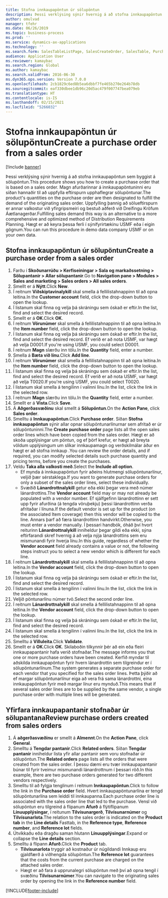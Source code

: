 ```yaml
---
title: Stofna innkaupapöntun úr sölupöntun
description: Þessi verklýsing sýnir hvernig á að stofna innkaupapöntun sem byggist á sölupöntun.
author: omulvad
manager: tfehr
ms.date: 06/26/2019
ms.topic: business-process
ms.prod: ''
ms.service: dynamics-ax-applications
ms.technology: ''
ms.search.form: SalesTableListPage, SalesCreateOrder, SalesTable, PurchCreateFromSalesOrder, VendAccountItemLookup, SalesTableReferences, PurchTable, PurchTablePart
audience: Application User
ms.reviewer: kamaybac
ms.search.region: Global
ms.author: kamaybac
ms.search.validFrom: 2016-06-30
ms.dyn365.ops.version: Version 7.0.0
ms.openlocfilehash: 2cb1829c6ed8b5ea6dbbf7fe465b270e264b78db
ms.sourcegitcommit: eaf330dbee1db96c20d5ac479f007747bea079eb
ms.translationtype: HT
ms.contentlocale: is-IS
ms.lasthandoff: 02/15/2021
ms.locfileid: "5266032"
---
```

# <a name="create-a-purchase-order-from-a-sales-order"></a><span data-ttu-id="621ea-103">Stofna innkaupapöntun úr sölupöntun</span><span class="sxs-lookup"><span data-stu-id="621ea-103">Create a purchase order from a sales order</span></span>

[!include [banner](../../includes/banner.md)]

<span data-ttu-id="621ea-104">Þessi verklýsing sýnir hvernig á að stofna innkaupapöntun sem byggist á sölupöntun.</span><span class="sxs-lookup"><span data-stu-id="621ea-104">This procedure shows you how to create a purchase order that is based on a sales order.</span></span> <span data-ttu-id="621ea-105">Magn afurðarinnar á innkaupapöntuninni eru síðan hannaðir til að uppfylla eftirspurn upphaflegrar sölupöntunar.</span><span class="sxs-lookup"><span data-stu-id="621ea-105">The product's quantities on the purchase order are then designated to fulfill the demand of the originating sales order.</span></span> <span data-ttu-id="621ea-106">Uppfylling þannig að sölueftirspurn er annar valkostur við yfirgripsmeiri og bestuð aðferð við Dreifingu Kröfum Áætlanagerðar.</span><span class="sxs-lookup"><span data-stu-id="621ea-106">Fulfilling sales demand this way is an alternative to a more comprehensive and optimized method of Distribution Requirements Planning.</span></span> <span data-ttu-id="621ea-107">Hægt er að keyra þessa ferli í sýnifyrirtækinu USMF eða í eigin gögnum.</span><span class="sxs-lookup"><span data-stu-id="621ea-107">You can run this procedure in demo data company USMF or on your own data.</span></span>


## <a name="create-a-purchase-order-from-a-sales-order"></a><span data-ttu-id="621ea-108">Stofna innkaupapöntun úr sölupöntun</span><span class="sxs-lookup"><span data-stu-id="621ea-108">Create a purchase order from a sales order</span></span>
1. <span data-ttu-id="621ea-109">Farðu í **Skoðunarrúðu > Kerfiseiningar > Sala og markaðssetning > Sölupantanir > Allar sölupantanir**.</span><span class="sxs-lookup"><span data-stu-id="621ea-109">Go to **Navigation pane > Modules > Sales and marketing > Sales orders > All sales orders**.</span></span>
2. <span data-ttu-id="621ea-110">Smellt er á **Nýtt**.</span><span class="sxs-lookup"><span data-stu-id="621ea-110">Click **New**.</span></span>
3. <span data-ttu-id="621ea-111">Í reitnum **Viðskiptavinalykill** skal smella á fellilistahnappinn til að opna leitina.</span><span class="sxs-lookup"><span data-stu-id="621ea-111">In the **Customer account** field, click the drop-down button to open the lookup.</span></span>
4. <span data-ttu-id="621ea-112">Í listanum skal finna og velja þá skráningu sem óskað er eftir.</span><span class="sxs-lookup"><span data-stu-id="621ea-112">In the list, find and select the desired record.</span></span>
5. <span data-ttu-id="621ea-113">Smellt er á **OK**.</span><span class="sxs-lookup"><span data-stu-id="621ea-113">Click **OK**.</span></span>
6. <span data-ttu-id="621ea-114">Í reitnum **Vörunúmer** skal smella á fellilistahnappinn til að opna leitina.</span><span class="sxs-lookup"><span data-stu-id="621ea-114">In the **Item number** field, click the drop-down button to open the lookup.</span></span>
7. <span data-ttu-id="621ea-115">Í listanum skal finna og velja þá skráningu sem óskað er eftir.</span><span class="sxs-lookup"><span data-stu-id="621ea-115">In the list, find and select the desired record.</span></span> <span data-ttu-id="621ea-116">Ef verið er að nota USMF, var hægt að velja D0001.</span><span class="sxs-lookup"><span data-stu-id="621ea-116">If you're using USMF, you could select D0001.</span></span>  
8. <span data-ttu-id="621ea-117">Í reitnum **Magn** slærðu inn tölu.</span><span class="sxs-lookup"><span data-stu-id="621ea-117">In the **Quantity** field, enter a number.</span></span>
9. <span data-ttu-id="621ea-118">Smella á **Bæta við línu**.</span><span class="sxs-lookup"><span data-stu-id="621ea-118">Click **Add line**.</span></span>
10. <span data-ttu-id="621ea-119">Í reitnum **Vörunúmer** skal smella á fellilistahnappinn til að opna leitina.</span><span class="sxs-lookup"><span data-stu-id="621ea-119">In the **Item number** field, click the drop-down button to open the lookup.</span></span>
11. <span data-ttu-id="621ea-120">Í listanum skal finna og velja þá skráningu sem óskað er eftir.</span><span class="sxs-lookup"><span data-stu-id="621ea-120">In the list, find and select the desired record.</span></span> <span data-ttu-id="621ea-121">Ef verið er að nota USMF, var hægt að velja T0020.</span><span class="sxs-lookup"><span data-stu-id="621ea-121">If you're using USMF, you could select T0020.</span></span>  
12. <span data-ttu-id="621ea-122">Í listanum skal smella á tengilinn í valinni línu.</span><span class="sxs-lookup"><span data-stu-id="621ea-122">In the list, click the link in the selected row.</span></span>
13. <span data-ttu-id="621ea-123">Í reitnum **Magn** slærðu inn tölu.</span><span class="sxs-lookup"><span data-stu-id="621ea-123">In the **Quantity** field, enter a number.</span></span>
14. <span data-ttu-id="621ea-124">Smellt er á **Vista**.</span><span class="sxs-lookup"><span data-stu-id="621ea-124">Click **Save**.</span></span>
15. <span data-ttu-id="621ea-125">Á **Aðgerðasvæðinu** skal smellt á **Sölupöntun**.</span><span class="sxs-lookup"><span data-stu-id="621ea-125">On the **Action Pane**, click **Sales order**.</span></span>
16. <span data-ttu-id="621ea-126">Smelltu á **Innkaupapöntun**.</span><span class="sxs-lookup"><span data-stu-id="621ea-126">Click **Purchase order**.</span></span> <span data-ttu-id="621ea-127">Síðan **Stofna innkaupapöntun** sýnir allar opnar sölupöntunarlínurnar sem afritað er úr sölupöntuninni.</span><span class="sxs-lookup"><span data-stu-id="621ea-127">The **Create purchase order** page lists all the open sales order lines which have been copied from the sales order.</span></span> <span data-ttu-id="621ea-128">Hægt er að skoða upplýsingar um pöntun, og ef þörf krefur, er hægt að breyta völdum upplýsingum um slíkar innkaupamagn og verðskilmálar áður en hægt er að stofna innkaup .</span><span class="sxs-lookup"><span data-stu-id="621ea-128">You can review the order details, and if required, you can modify selected details such purchase quantity and pricing terms, before you create the purchases.</span></span> 
17. <span data-ttu-id="621ea-129">Veldu **Taka alla valkosti með**.</span><span class="sxs-lookup"><span data-stu-id="621ea-129">Select the **Include all option**.</span></span>
    - <span data-ttu-id="621ea-130">Ef mynda á innkaupapöntun fyrir aðeins hlutmengi sölupöntunarlínur, veljið þær sérstaklega.</span><span class="sxs-lookup"><span data-stu-id="621ea-130">If you want to generate purchase orders for only a subset of the sales order lines, select these individually.</span></span>  
    - <span data-ttu-id="621ea-131">Svæðið **Lánardrottnalykill** getur eða ekki þegar vera með númer lánardrottins.</span><span class="sxs-lookup"><span data-stu-id="621ea-131">The **Vendor account** field may or may not already be populated with a vendor number.</span></span> <span data-ttu-id="621ea-132">Ef sjálfgefinn lánardrottinn er sett upp fyrir afurðina (á tengda vöruþekju) þessi lánardrottinn verða afritaðar í línuna.</span><span class="sxs-lookup"><span data-stu-id="621ea-132">If the default vendor is set up for the product (on the associated Item coverage) then this vendor will be copied  to the line.</span></span> <span data-ttu-id="621ea-133">Annars þarf að færa lánardrottinn handvirkt.</span><span class="sxs-lookup"><span data-stu-id="621ea-133">Otherwise, you must enter a vendor manually.</span></span>  <span data-ttu-id="621ea-134">Í þessari handbók, óháð því hvort reiturinn **Lánardrottnalykill** inniheldur þegar gildi eða ekki, sýna eftirfarandi skref hvernig á að velja nýja lánardrottins sem eru mismunandi fyrir hverja línu.</span><span class="sxs-lookup"><span data-stu-id="621ea-134">In this guide, regardless of whether the **Vendor account** field already contains a value or not, the following steps instruct you to select a new vendor which is different for each line.</span></span>  
18. <span data-ttu-id="621ea-135">Í reitnum **Lánardrottnalykill** skal smella á fellilistahnappinn til að opna leitina.</span><span class="sxs-lookup"><span data-stu-id="621ea-135">In the **Vendor account** field, click the drop-down button to open the lookup.</span></span>
19. <span data-ttu-id="621ea-136">Í listanum skal finna og velja þá skráningu sem óskað er eftir.</span><span class="sxs-lookup"><span data-stu-id="621ea-136">In the list, find and select the desired record.</span></span>
20. <span data-ttu-id="621ea-137">Í listanum skal smella á tengilinn í valinni línu.</span><span class="sxs-lookup"><span data-stu-id="621ea-137">In the list, click the link in the selected row.</span></span>
21. <span data-ttu-id="621ea-138">Veljið pöntunarlínu númer tvö.</span><span class="sxs-lookup"><span data-stu-id="621ea-138">Select the second order line.</span></span>
22. <span data-ttu-id="621ea-139">Í reitnum **Lánardrottnalykill** skal smella á fellilistahnappinn til að opna leitina.</span><span class="sxs-lookup"><span data-stu-id="621ea-139">In the **Vendor account** field, click the drop-down button to open the lookup.</span></span>
23. <span data-ttu-id="621ea-140">Í listanum skal finna og velja þá skráningu sem óskað er eftir.</span><span class="sxs-lookup"><span data-stu-id="621ea-140">In the list, find and select the desired record.</span></span>
24. <span data-ttu-id="621ea-141">Í listanum skal smella á tengilinn í valinni línu.</span><span class="sxs-lookup"><span data-stu-id="621ea-141">In the list, click the link in the selected row.</span></span>
25. <span data-ttu-id="621ea-142">Smelltu á **Villuleita**.</span><span class="sxs-lookup"><span data-stu-id="621ea-142">Click **Validate**.</span></span>
26. <span data-ttu-id="621ea-143">Smellt er á **OK**.</span><span class="sxs-lookup"><span data-stu-id="621ea-143">Click **OK**.</span></span> <span data-ttu-id="621ea-144">Skilaboðin tilkynnir þér að ein eða fleiri innkaupapantanir hafa verið stofnaðar.</span><span class="sxs-lookup"><span data-stu-id="621ea-144">The message informs you that one or more purchase orders have been created.</span></span> <span data-ttu-id="621ea-145">Kerfið myndar til aðskilda innkaupapöntun fyrir hvern lánardrottin sem tilgreindur er í sölupöntunarlínum.</span><span class="sxs-lookup"><span data-stu-id="621ea-145">The system generates a separate purchase order for each vendor that you specified for the sales order lines.</span></span> <span data-ttu-id="621ea-146">Þetta þýðir að ef margar sölupöntunarlínur eiga að vera frá sama lánardrottni, eina innkaupapöntun fyrir með margar línur eru mynduð.</span><span class="sxs-lookup"><span data-stu-id="621ea-146">This means that if several sales order lines are to be supplied by the same vendor, a single purchase order with multiple lines will be generated.</span></span>  

## <a name="review-purchase-orders-created-from-sales-orders"></a><span data-ttu-id="621ea-147">Yfirfara innkaupapantanir stofnaðar úr sölupantana</span><span class="sxs-lookup"><span data-stu-id="621ea-147">Review purchase orders created from sales orders</span></span>
1. <span data-ttu-id="621ea-148">Á **aðgerðasvæðinu** er smellt á **Almennt**.</span><span class="sxs-lookup"><span data-stu-id="621ea-148">On the **Action Pane**, click **General**.</span></span>
2. <span data-ttu-id="621ea-149">Smelltu á **Tengdar pantanir**.</span><span class="sxs-lookup"><span data-stu-id="621ea-149">Click **Related orders**.</span></span> <span data-ttu-id="621ea-150">Síðan **Tengdar pantanir** inniheldur lista yfir allar pantanir sem voru stofnaðar úr sölupöntun.</span><span class="sxs-lookup"><span data-stu-id="621ea-150">The **Related orders** page lists all the orders that were created from the sales order.</span></span> <span data-ttu-id="621ea-151">Í þessu dæmi eru tvær innkaupapantanir búnar til fyrir tveimur mismunandi lánardrottnum í þessari röð.</span><span class="sxs-lookup"><span data-stu-id="621ea-151">In this example, there are two purchase orders generated for two different vendors respectively.</span></span> 
3. <span data-ttu-id="621ea-152">Smelltu til að fylgja tenglinum í reitnum **Innkaupapöntun**.</span><span class="sxs-lookup"><span data-stu-id="621ea-152">Click to follow the link in the **Purchase order** field.</span></span> <span data-ttu-id="621ea-153">Hvert innkaupapöntunarlína er tengd sölupöntunarlína sem leiddi til innkaupanna.</span><span class="sxs-lookup"><span data-stu-id="621ea-153">Each purchase order line is associated with the sales order line that led to the purchase.</span></span> <span data-ttu-id="621ea-154">Vensl við sölupöntun eru tilgreind á flipanum **Afurð** á flýtiflipanum **Línuupplýsingar**, í reitunum **Tilvísunargerð**, **Tilvísunarnúmer** og **Tilvísunarlota**.</span><span class="sxs-lookup"><span data-stu-id="621ea-154">The relation to the sales order is indicated on the **Product tab** in the **Line details** Fasttab, in the **Reference type**, **Reference number**, and **Reference lot** fields.</span></span>  
4. <span data-ttu-id="621ea-155">Útvíkkaðu eða dragðu saman hlutann **Línuupplýsingar**.</span><span class="sxs-lookup"><span data-stu-id="621ea-155">Expand or collapse the **Line details** section.</span></span>
5. <span data-ttu-id="621ea-156">Smelltu á flipann **Afurð**.</span><span class="sxs-lookup"><span data-stu-id="621ea-156">Click the **Product** tab.</span></span>
    - <span data-ttu-id="621ea-157">**Tilvísunarlota** tryggir að kostnaður úr núgildandi Innkaup eru gjaldfærð á viðhengda sölupöntun.</span><span class="sxs-lookup"><span data-stu-id="621ea-157">The **Reference lot** guarantees that the costs from the current purchase are charged on the attached sales order.</span></span>  
    - <span data-ttu-id="621ea-158">Hægt er að fara á upprunalegri sölupöntun með því að opna tengil í svæðinu **Tilvísunarnúmer**.</span><span class="sxs-lookup"><span data-stu-id="621ea-158">You can navigate to the originating sales order by opening the link in the **Reference number** field.</span></span>  



[!INCLUDE[footer-include](../../../includes/footer-banner.md)]